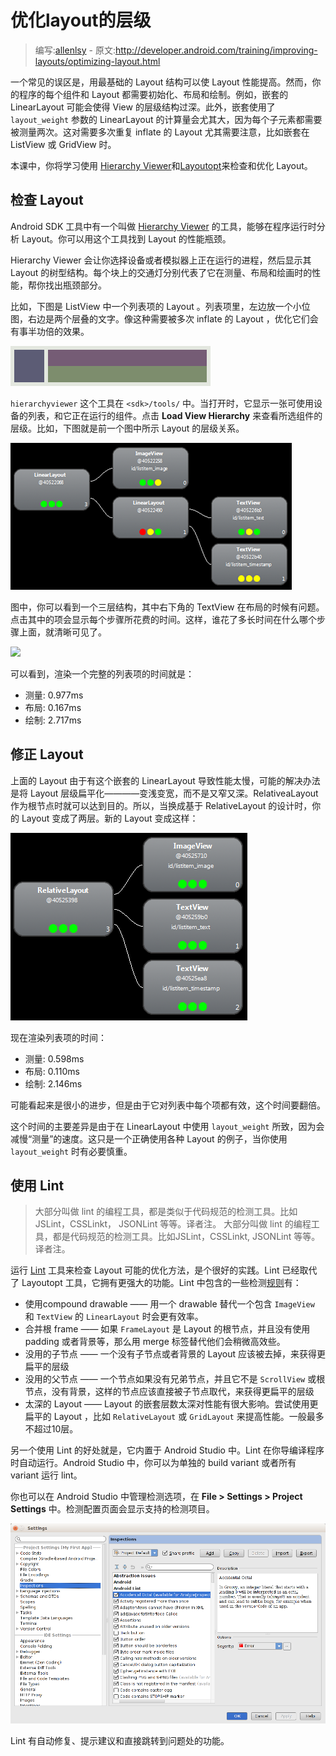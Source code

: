 # 优化layout的层级

> 编写:[allenlsy](https://github.com/allenlsy) - 原文:<http://developer.android.com/training/improving-layouts/optimizing-layout.html>

一个常见的误区是，用最基础的 Layout 结构可以使 Layout 性能提高。然而，你的程序的每个组件和 Layout 都需要初始化、布局和绘制。例如，嵌套的 LinearLayout 可能会使得 View 的层级结构过深。此外，嵌套使用了 `layout_weight` 参数的 LinearLayout 的计算量会尤其大，因为每个子元素都需要被测量两次。这对需要多次重复 inflate 的 Layout 尤其需要注意，比如嵌套在 ListView 或 GridView 时。

本课中，你将学习使用 [Hierarchy Viewer](http://developer.android.com/tools/help/hierarchy-viewer.html)和[Layoutopt](http://developer.android.com/tools/help/layoutopt.html)来检查和优化 Layout。

## 检查 Layout

Android SDK 工具中有一个叫做 [Hierarchy Viewer](http://developer.android.com/tools/help/hierarchy-viewer.html) 的工具，能够在程序运行时分析 Layout。你可以用这个工具找到 Layout 的性能瓶颈。

Hierarchy Viewer 会让你选择设备或者模拟器上正在运行的进程，然后显示其 Layout 的树型结构。每个块上的交通灯分别代表了它在测量、布局和绘画时的性能，帮你找出瓶颈部分。

比如，下图是 ListView 中一个列表项的 Layout 。列表项里，左边放一个小位图，右边是两个层叠的文字。像这种需要被多次 inflate 的 Layout ，优化它们会有事半功倍的效果。

![](layout-listitem.png)

`hierarchyviewer` 这个工具在 `<sdk>/tools/` 中。当打开时，它显示一张可使用设备的列表，和它正在运行的组件。点击 __Load View Hierarchy__ 来查看所选组件的层级。比如，下图就是前一个图中所示 Layout 的层级关系。

![](hierarchy-linearlayout.png)

图中，你可以看到一个三层结构，其中右下角的 TextView 在布局的时候有问题。点击其中的项会显示每个步骤所花费的时间。这样，谁花了多长时间在什么哪个步骤上面，就清晰可见了。

![](http://developer.android.com/images/training/hierarchy-layouttimes.png)

可以看到，渲染一个完整的列表项的时间就是：

* 测量: 0.977ms
* 布局: 0.167ms
* 绘制: 2.717ms

## 修正 Layout

上面的 Layout 由于有这个嵌套的 LinearLayout 导致性能太慢，可能的解决办法是将 Layout 层级扁平化————变浅变宽，而不是又窄又深。RelativeaLayout 作为根节点时就可以达到目的。所以，当换成基于 RelativeLayout 的设计时，你的 Layout 变成了两层。新的 Layout 变成这样：

![](hierarchy-relativelayout.png)

现在渲染列表项的时间：

* 测量: 0.598ms
* 布局: 0.110ms
* 绘制: 2.146ms

可能看起来是很小的进步，但是由于它对列表中每个项都有效，这个时间要翻倍。

这个时间的主要差异是由于在 LinearLayout 中使用 `layout_weight` 所致，因为会减慢“测量”的速度。这只是一个正确使用各种 Layout 的例子，当你使用 `layout_weight` 时有必要慎重。

## 使用 Lint

> 大部分叫做 lint 的编程工具，都是类似于代码规范的检测工具。比如JSLint，CSSLinkt， JSONLint 等等。译者注。
> 大部分叫做 lint 的编程工具，都是代码规范的检测工具。比如JSLint，CSSLinkt, JSONLint 等等。译者注。

运行 [Lint](http://tools.android.com/tips/lint) 工具来检查 Layout 可能的优化方法，是个很好的实践。Lint 已经取代了 Layoutopt 工具，它拥有更强大的功能。Lint 中包含的一些检测[规则](http://tools.android.com/tips/lint-checks)有：

* 使用compound drawable —— 用一个 drawable 替代一个包含 `ImageView` 和 `TextView` 的 `LinearLayout` 时会更有效率。
* 合并根 frame —— 如果 `FrameLayout` 是 Layout 的根节点，并且没有使用 padding 或者背景等，那么用 merge 标签替代他们会稍微高效些。
* 没用的子节点 —— 一个没有子节点或者背景的 Layout 应该被去掉，来获得更扁平的层级
* 没用的父节点 —— 一个节点如果没有兄弟节点，并且它不是 `ScrollView` 或根节点，没有背景，这样的节点应该直接被子节点取代，来获得更扁平的层级
* 太深的 Layout —— Layout 的嵌套层数太深对性能有很大影响。尝试使用更扁平的 Layout ，比如 `RelativeLayout` 或 `GridLayout` 来提高性能。一般最多不超过10层。

另一个使用 Lint 的好处就是，它内置于 Android Studio 中。Lint 在你导编译程序时自动运行。Android Studio 中，你可以为单独的 build variant 或者所有 variant 运行 lint。

你也可以在 Android Studio 中管理检测选项，在 **File > Settings > Project Settings** 中。检测配置页面会显示支持的检测项目。

![](studio-inspections-config.png)

Lint 有自动修复、提示建议和直接跳转到问题处的功能。
